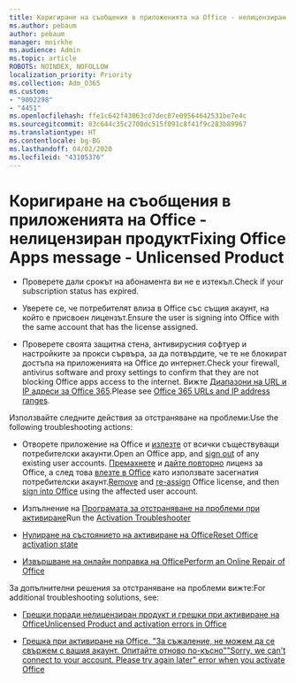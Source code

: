 ```yaml
---
title: Коригиране на съобщения в приложенията на Office - нелицензиран продукт
ms.author: pebaum
author: pebaum
manager: mnirkhe
ms.audience: Admin
ms.topic: article
ROBOTS: NOINDEX, NOFOLLOW
localization_priority: Priority
ms.collection: Adm_O365
ms.custom:
- "9002298"
- "4451"
ms.openlocfilehash: ffe1c642f43063cd7dec87e09564642531be7e4c
ms.sourcegitcommit: 83c644c35c2700dc515f091c8f41f9c283b89967
ms.translationtype: HT
ms.contentlocale: bg-BG
ms.lasthandoff: 04/02/2020
ms.locfileid: "43105376"
---
```

# <a name="fixing-office-apps-message---unlicensed-product"></a><span data-ttu-id="dd2ac-102">Коригиране на съобщения в приложенията на Office - нелицензиран продукт</span><span class="sxs-lookup"><span data-stu-id="dd2ac-102">Fixing Office Apps message - Unlicensed Product</span></span>

- <span data-ttu-id="dd2ac-103">Проверете дали срокът на абонамента ви не е изтекъл.</span><span class="sxs-lookup"><span data-stu-id="dd2ac-103">Check if your subscription status has expired.</span></span>

- <span data-ttu-id="dd2ac-104">Уверете се, че потребителят влиза в Office със същия акаунт, на който е присвоен лицензът.</span><span class="sxs-lookup"><span data-stu-id="dd2ac-104">Ensure the user is signing into Office with the same account that has the license assigned.</span></span>

- <span data-ttu-id="dd2ac-105">Проверете своята защитна стена, антивирусния софтуер и настройките за прокси сървъра, за да потвърдите, че те не блокират достъпа на приложенията на Office до интернет.</span><span class="sxs-lookup"><span data-stu-id="dd2ac-105">Check your firewall, antivirus software and proxy settings to confirm that they are not blocking Office apps access to the internet.</span></span> <span data-ttu-id="dd2ac-106">Вижте [Диапазони на URL и IP адреси за Office 365](https://docs.microsoft.com/office365/enterprise/urls-and-ip-address-ranges).</span><span class="sxs-lookup"><span data-stu-id="dd2ac-106">Please see [Office 365 URLs and IP address ranges](https://docs.microsoft.com/office365/enterprise/urls-and-ip-address-ranges).</span></span>

<span data-ttu-id="dd2ac-107">Използвайте следните действия за отстраняване на проблеми:</span><span class="sxs-lookup"><span data-stu-id="dd2ac-107">Use the following troubleshooting actions:</span></span> 

- <span data-ttu-id="dd2ac-108">Отворете приложение на Office и [излезте](https://support.office.com/article/5a20dc11-47e9-4b6f-945d-478cb6d92071) от всички съществуващи потребителски акаунти.</span><span class="sxs-lookup"><span data-stu-id="dd2ac-108">Open an Office app, and [sign out](https://support.office.com/article/5a20dc11-47e9-4b6f-945d-478cb6d92071) of any existing user accounts.</span></span> <span data-ttu-id="dd2ac-109">[Премахнете](https://docs.microsoft.com/office365/admin/manage/remove-licenses-from-users?view=o365-worldwide) и [дайте повторно](https://docs.microsoft.com/office365/admin/manage/assign-licenses-to-users?view=o365-worldwide) лиценз за Office, а след това [влезте в Office](https://support.office.com/article/628ea040-f265-49de-b986-be09c3ebf8a9) като използвате засегнатия потребителски акаунт.</span><span class="sxs-lookup"><span data-stu-id="dd2ac-109">[Remove](https://docs.microsoft.com/office365/admin/manage/remove-licenses-from-users?view=o365-worldwide) and [re-assign](https://docs.microsoft.com/office365/admin/manage/assign-licenses-to-users?view=o365-worldwide) Office license, and then [sign into Office](https://support.office.com/article/628ea040-f265-49de-b986-be09c3ebf8a9) using the affected user account.</span></span>

- <span data-ttu-id="dd2ac-110">Изпълнение на [Програмата за отстраняване на проблеми при активиране](https://aka.ms/SARA-OfficeActivation-Alchemy)</span><span class="sxs-lookup"><span data-stu-id="dd2ac-110">Run the [Activation Troubleshooter](https://aka.ms/SARA-OfficeActivation-Alchemy)</span></span>

- [<span data-ttu-id="dd2ac-111">Нулиране на състоянието на активиране на Office</span><span class="sxs-lookup"><span data-stu-id="dd2ac-111">Reset Office activation state</span></span>](https://docs.microsoft.com/office365/troubleshoot/activation/reset-office-365-proplus-activation-state) 

- [<span data-ttu-id="dd2ac-112">Извършване на онлайн поправка на Office</span><span class="sxs-lookup"><span data-stu-id="dd2ac-112">Perform an Online Repair of Office</span></span>](https://support.office.com/Article/7821d4b6-7c1d-4205-aa0e-a6b40c5bb88b?wt.mc_id=Alchemy_ClientDIA)

<span data-ttu-id="dd2ac-113">За допълнителни решения за отстраняване на проблеми вижте:</span><span class="sxs-lookup"><span data-stu-id="dd2ac-113">For additional troubleshooting solutions, see:</span></span> 

- [<span data-ttu-id="dd2ac-114">Грешки поради нелицензиран продукт и грешки при активиране на Office</span><span class="sxs-lookup"><span data-stu-id="dd2ac-114">Unlicensed Product and activation errors in Office</span></span>](https://support.office.com/Article/0d23d3c0-c19c-4b2f-9845-5344fedc4380?wt.mc_id=Alchemy_ClientDIA)

- [<span data-ttu-id="dd2ac-115">Грешка при активиране на Office. "За съжаление, не можем да се свържем с вашия акаунт. Опитайте отново по-късно"</span><span class="sxs-lookup"><span data-stu-id="dd2ac-115">"Sorry, we can't connect to your account. Please try again later" error when you activate Office</span></span>](https://docs.microsoft.com/office/troubleshoot/activation-installation/issue-when-activate-office-from-office-365)

